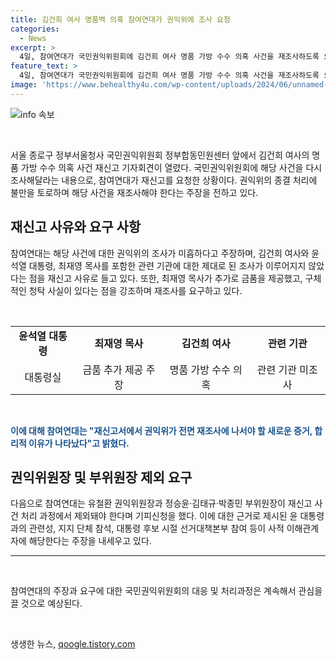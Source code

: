 ```yaml
---
title: 김건희 여사 명품백 의혹 참여연대가 권익위에 조사 요청
categories:
  - News
excerpt: >
  4일, 참여연대가 국민권익위원회에 김건희 여사 명품 가방 수수 의혹 사건을 재조사하도록 요구했다. 권익위가 사건을 종결 처리한 것에 대해 불만을 표하며, 관련 기관의 제대로된 조사를 촉구했다. 또한, 권익위 재조사를 위해 새로운 증거와 합리적 이유가 있다고 주장했으며, 유철환 권익위원장과 다른 부위원장들이 재조사에서 제왕점되어야 한다고 주장했다. 이에 대한 논란과 사례에 대한 국민권익위의 답변도 포함됐다.
feature_text: >
  4일, 참여연대가 국민권익위원회에 김건희 여사 명품 가방 수수 의혹 사건을 재조사하도록 요구했다. 권익위가 사건을 종결 처리한 것에 대해 불만을 표하며, 관련 기관의 제대로된 조사를 촉구했다. 또한, 권익위 재조사를 위해 새로운 증거와 합리적 이유가 있다고 주장했으며, 유철환 권익위원장과 다른 부위원장들이 재조사에서 제왕점되어야 한다고 주장했다. 이에 대한 논란과 사례에 대한 국민권익위의 답변도 포함됐다.
image: 'https://www.behealthy4u.com/wp-content/uploads/2024/06/unnamed-file.png'
---
```


<p><img src="https://www.behealthy4u.com/wp-content/uploads/2024/06/unnamed-file.png" alt="info 속보" /></p>

<p data-ke-size="size16">&nbsp;</p>

<p data-ke-size="size16">서울 종로구 정부서울청사 국민권익위원회 정부합동민원센터 앞에서 김건희 여사의 명품 가방 수수 의혹 사건 재신고 기자회견이 열렸다. 국민권익위원회에 해당 사건을 다시 조사해달라는 내용으로, 참여연대가 재신고를 요청한 상황이다. 권익위의 종결 처리에 불만을 토로하며 해당 사건을 재조사해야 한다는 주장을 전하고 있다.</p>

<h2 data-ke-size="size26">재신고 사유와 요구 사항</h2>

<p data-ke-size="size16">참여연대는 해당 사건에 대한 권익위의 조사가 미흡하다고 주장하며, 김건희 여사와 윤석열 대통령, 최재영 목사를 포함한 관련 기관에 대한 제대로 된 조사가 이루어지지 않았다는 점을 재신고 사유로 들고 있다. 또한, 최재영 목사가 추가로 금품을 제공했고, 구체적인 청탁 사실이 있다는 점을 강조하며 재조사를 요구하고 있다.</p>

<p data-ke-size="size16">&nbsp;</p>

<table>
<tbody>
<tr>
<td style="text-align: center; height: 17px;"><b>윤석열 대통령</b></td>
<td style="text-align: center; height: 17px;"><b>최재영 목사</b></td>
<td style="text-align: center; height: 17px;"><b>김건희 여사</b></td>
<td style="text-align: center; height: 17px;"><b>관련 기관</b></td>
</tr>
<tr>
<td style="text-align: center; height: 17px;">대통령실</td>
<td style="text-align: center; height: 17px;">금품 추가 제공 주장</td>
<td style="text-align: center; height: 17px;">명품 가방 수수 의혹</td>
<td style="text-align: center; height: 17px;">관련 기관 미조사</td>
</tr>
</tbody>
</table>

<p data-ke-size="size16">&nbsp;</p>

<p><b><span style="color: #1a5490;">이에 대해 참여연대는 "재신고서에서 권익위가 전면 재조사에 나서야 할 새로운 증거, 합리적 이유가 나타났다"고 밝혔다.</span></b></p>

<h2 data-ke-size="size26">권익위원장 및 부위원장 제외 요구</h2>

<p data-ke-size="size16">다음으로 참여연대는 유철환 권익위원장과 정승윤·김태규·박종민 부위원장이 재신고 사건 처리 과정에서 제외돼야 한다며 기피신청을 했다. 이에 대한 근거로 제시된 윤 대통령과의 관련성, 지지 단체 참석, 대통령 후보 시절 선거대책본부 참여 등이 사적 이해관계자에 해당한다는 주장을 내세우고 있다.</p>

<hr>

<p data-ke-size="size16">&nbsp;</p>

<p data-ke-size="size16">참여연대의 주장과 요구에 대한 국민권익위원회의 대응 및 처리과정은 계속해서 관심을 끌 것으로 예상된다.</p>

<p data-ke-size="size16">&nbsp;</p>
생생한 뉴스, <a href="https://qoogle.tistory.com" rel="dofollow">qoogle.tistory.com</a>


